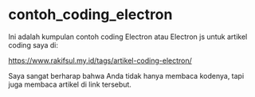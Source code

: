 # contoh_coding_electron

Ini adalah kumpulan contoh coding Electron atau Electron js untuk artikel coding saya di:

https://www.rakifsul.my.id/tags/artikel-coding-electron/

Saya sangat berharap bahwa Anda tidak hanya membaca kodenya, tapi juga membaca artikel di link tersebut.
